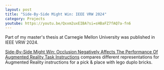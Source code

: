 ```yaml
---
layout: post
title: "Side-By-Side Might Win: IEEE VRW 2024"
category: Projects
youtube: https://youtu.be/Qxxm2uxEIBA?si=sHBaFZ7fAQ7a-fn6
---
```


Part of my master's thesis at Carnegie Mellon University was published in IEEE VRW 2024. 

[Side-By-Side Might Win: Occlusion Negatively Affects The Performance Of Augmented Reality Task Instructions](https://www.computer.org/csdl/proceedings-article/vrw/2024/744900a913/1Xld5b5ztgk) compares different representations for Augmented Reality instructions for a pick & place with lego duplo bricks.
